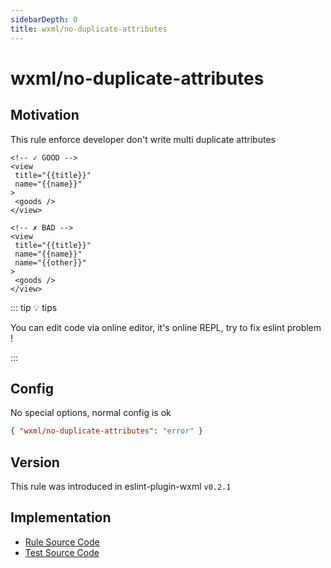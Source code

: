 ```yaml
---
sidebarDepth: 0
title: wxml/no-duplicate-attributes
---
```


# wxml/no-duplicate-attributes

## Motivation

This rule enforce developer don't write multi duplicate attributes

<eslint-code-block :rules="{'wxml/no-duplicate-attributes': ['error']}" >

```wxml
<!-- ✓ GOOD -->
<view
 title="{{title}}"
 name="{{name}}"
>
 <goods />
</view>

<!-- ✗ BAD -->
<view
 title="{{title}}"
 name="{{name}}"
 name="{{other}}"
>
 <goods />
</view>
```
</eslint-code-block>

::: tip 💡 tips

You can edit code via online editor, it's online REPL, try to fix eslint problem !

:::

## Config

No special options, normal config is ok

```json
{ "wxml/no-duplicate-attributes": "error" }
```

## Version

This rule was introduced in eslint-plugin-wxml `v0.2.1`

## Implementation

- [Rule Source Code](https://github.com/wxmlfile/eslint-plugin-wxml/tree/main/lib/rules/no-duplicate-attributes.js)
- [Test Source Code](https://github.com/wxmlfile/eslint-plugin-wxml/tree/main/tests/rules/no-duplicate-attributes.js)
